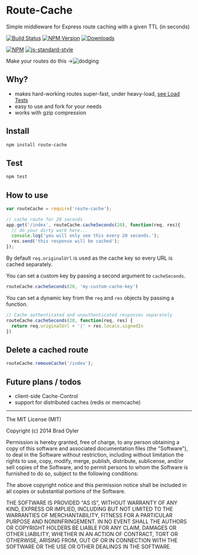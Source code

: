 # Route-Cache
Simple middleware for Express route caching with a given TTL (in seconds)

[![Build Status](https://travis-ci.org/bradoyler/route-cache.svg?branch=master)](https://travis-ci.org/bradoyler/route-cache)
[![NPM Version][npm-image]][npm-url]
[![Downloads][downloads-image]][npm-url]

[![NPM](https://nodei.co/npm/route-cache.png?downloads=true&downloadRank=true)](https://nodei.co/npm/route-cache/) [![js-standard-style](https://cdn.rawgit.com/feross/standard/master/badge.svg)](https://github.com/feross/standard)

Make your routes do this ->![dodging](http://forgifs.com/gallery/d/80400-8/Muhammad-Ali-dodges-punches.gif)

## Why?
- makes hard-working routes super-fast, under heavy-load, [see Load Tests](loadtests)
- easy to use and fork for your needs
- works with gzip compression

## Install
```sh
npm install route-cache
```

## Test
```sh
npm test
```

## How to use
```javascript
var routeCache = require('route-cache');

// cache route for 20 seconds
app.get('/index', routeCache.cacheSeconds(20), function(req, res){
  // do your dirty work here...
  console.log('you will only see this every 20 seconds.');
  res.send('this response will be cached');
});
```

By default `req.originalUrl` is used as the cache key so every URL is cached separately.

You can set a custom key by passing a second argument to `cacheSeconds`.

```javascript
routeCache.cacheSeconds(20, 'my-custom-cache-key')
```

You can set a dynamic key from the `req` and `res` objects by passing a function.

```javascript
// Cache authenticated and unauthenticated responses separately
routeCache.cacheSeconds(20, function(req, res) {
  return req.originalUrl + '|' + res.locals.signedIn
})
```


## Delete a cached route
```javascript
routeCache.removeCache('/index');
```

## Future plans / todos
- client-side Cache-Control
- support for distributed caches (redis or memcache)

------
The MIT License (MIT)

Copyright (c) 2014 Brad Oyler

Permission is hereby granted, free of charge, to any person obtaining a copy
of this software and associated documentation files (the "Software"), to deal
in the Software without restriction, including without limitation the rights
to use, copy, modify, merge, publish, distribute, sublicense, and/or sell
copies of the Software, and to permit persons to whom the Software is
furnished to do so, subject to the following conditions:

The above copyright notice and this permission notice shall be included in all
copies or substantial portions of the Software.

THE SOFTWARE IS PROVIDED "AS IS", WITHOUT WARRANTY OF ANY KIND, EXPRESS OR
IMPLIED, INCLUDING BUT NOT LIMITED TO THE WARRANTIES OF MERCHANTABILITY,
FITNESS FOR A PARTICULAR PURPOSE AND NONINFRINGEMENT. IN NO EVENT SHALL THE
AUTHORS OR COPYRIGHT HOLDERS BE LIABLE FOR ANY CLAIM, DAMAGES OR OTHER
LIABILITY, WHETHER IN AN ACTION OF CONTRACT, TORT OR OTHERWISE, ARISING FROM,
OUT OF OR IN CONNECTION WITH THE SOFTWARE OR THE USE OR OTHER DEALINGS IN THE
SOFTWARE.

[npm-image]: https://img.shields.io/npm/v/route-cache.svg
[downloads-image]: http://img.shields.io/npm/dm/route-cache.svg
[npm-url]: https://npmjs.org/package/route-cache
